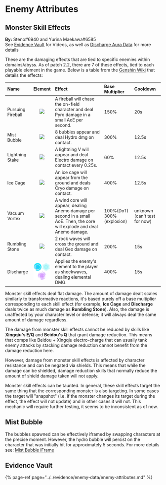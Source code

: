 # Enemy Attributes

## Monster Skill Effects

**By:** Steno\#6940 and Yurina Maekawa#6585  
See [Evidence Vault](../../evidence/enemy-data/enemy-attributes.md#in-depth-look-at-monster-skill-effects-in-domains-abyss) for Videos, as well as [Discharge Aura Data](../../evidence/enemy-data/enemy-attributes.md#black-aura-data) for more details

These are the damaging effects that are tied to specific enemies within domains/abyss. As of patch 2.2, there are 7 of these effects, tied to each playable element in the game. Below is a table from the [Genshin Wiki](https://genshin-impact.fandom.com/wiki/Elements#Damage_Abilities_2) that details the effects:

| Name | Element | Effect | Base Multiplier | Cooldown |
| :--- | :---: | :--- | :--- | :--- |
| Pursuing Fireball | ![](../../.gitbook/assets/element_pyro.png) | A fireball will chase the on-field character and deal Pyro damage in a small AoE per second. | 150% | 20s |
| Mist Bubble | ![](../../.gitbook/assets/element_hydro.png) | 8 bubbles appear and deal Hydro dmg on contact. | 300% | 12.5s |
| Lightning Stake | ![](../../.gitbook/assets/element_electro.png) | A lightning V will appear and deal Electro damage on contact every 0.25s. | 60% | 12.5s |
| Ice Cage | ![](../../.gitbook/assets/element_cryo.png) | An ice cage will appear from the ground and deals Cryo damage on contact. | 400% | 12.5s |
| Vacuum Vortex | ![](../../.gitbook/assets/element_anemo.png) | A wind core will appear, dealing Anemo damage per second in a small AoE. Then, the core will explode and deal Anemo damage. | 100%\(DoT\) 300%\(explosion\) | unknown \(can't test for now\) |
| Rumbling Stone | ![](../../.gitbook/assets/element_geo%20%281%29.png) | 2 rock waves will cross the ground and deal Geo damage on contact. | 200% | 15s |
| Discharge | ![](../../.gitbook/assets/discharge_aura.png) | Applies the enemy's element to the player as shockwaves, dealing elemental DMG. | 400% | 15s |

Monster skill effects deal flat damage. The amount of damage dealt scales similarly to transformative reactions, it's based purely off a base multiplier corresponding to each skill effect \(for example, **Ice Cage** and **Discharge** deals twice as much damage as **Rumbling Stone**\). Also, the damage is unaffected by your character level or defense; it will always deal the same amount of damage regardless.

The damage from monster skill effects cannot be reduced by skills like **Xingqiu's E/Q** and **Beidou's Q** that grant damage reduction. This means that comps like Beidou + Xingqiu electro-charge that can usually tank enemy attacks by stacking damage reduction cannot benefit from the damage reduction here.

However, damage from monster skill effects is affected by character resistance and can be negated via shields. This means that while the damage can be shielded, damage reduction skills that normally reduce the amount of shield damage taken will not apply.

Monster skill effects can be taunted. In general, these skill effects target the same thing that the corresponding monster is also targeting. In some cases the target will "snapshot" \(i.e. if the monster changes its target during the effect, the effect will not update\) and in other cases it will not. This mechanic will require further testing, it seems to be inconsistent as of now.

## Mist Bubble

The bubbles spawned can be effectively iframed by swapping characters at the precise moment. However, the hydro bubble will persist on the character that was initially hit for approximately 5 seconds. For more details see: [Mist Bubble iFrame](../../evidence/enemy-data/enemy-attributes.md#mist-bubble-iframe)

## Evidence Vault

{% page-ref page="../../evidence/enemy-data/enemy-attributes.md" %}

